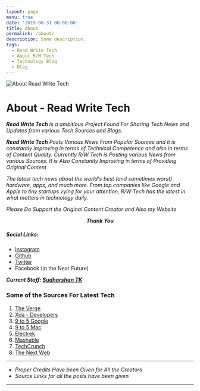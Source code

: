 ```yaml
---
layout: page
menu: true
date: '2019-08-31 00:00:00'
title: About
permalink: /about/
description: Some description.
tags:
  - Read Write Tech
  - About R/W Tech
  - Technology Blog
  - Blog
---
```


<img src="/assets/img/about.png" alt="About Read Write Tech">

# About - Read Write Tech

_**Read Write Tech** is a ambitious Project Found For Sharing Tech News and Updates from various Tech Sources and Blogs._

_**Read Write Tech** Posts Various News From Popular Sources and it is constantly improving in terms of Technical Competence and also in terms of Content Quality. Currently R/W Tech is Posting various News from various Sources. It is Also Constantly Improving in terms of Providing Original Content_

_The latest tech news about the world's best (and sometimes worst) hardware, apps, and much more. From top companies like Google and Apple to tiny startups vying for your attention, R/W Tech has the latest in what matters in technology daily._

_Please Do Support the Original Content Creator and Also my Website_

_**<center>Thank You</center>**_

##### Social Links:

- [Instagram](https://www.instagram.com/shantk18)
- [Github](https://github.com/tks18)
- [Twitter](https://twitter.com/shantk18)
- Facebook (in the Near Future)

_**Current Staff: [Sudharshan TK](https://readwritetech.tk/authors/shan/)**_

### Some of the Sources For Latest Tech

1. [The Verge](https://theverge.com)
2. [Xda - Developers](https://xda-developers.com)
3. [9 to 5 Google](https://9to5google.com)
4. [9 to 5 Mac](https://9to5mac.com)
5. [Electrek](https://electrek.co)
6. [Mashable](https://mashable.com)
7. [TechCrunch](https://techcrunch.com)
8. [The Next Web](https://thenextweb.com)

***
- _Proper Credits Have been Given for All the Creators_
- _Source Links for all the posts have been given_
***
